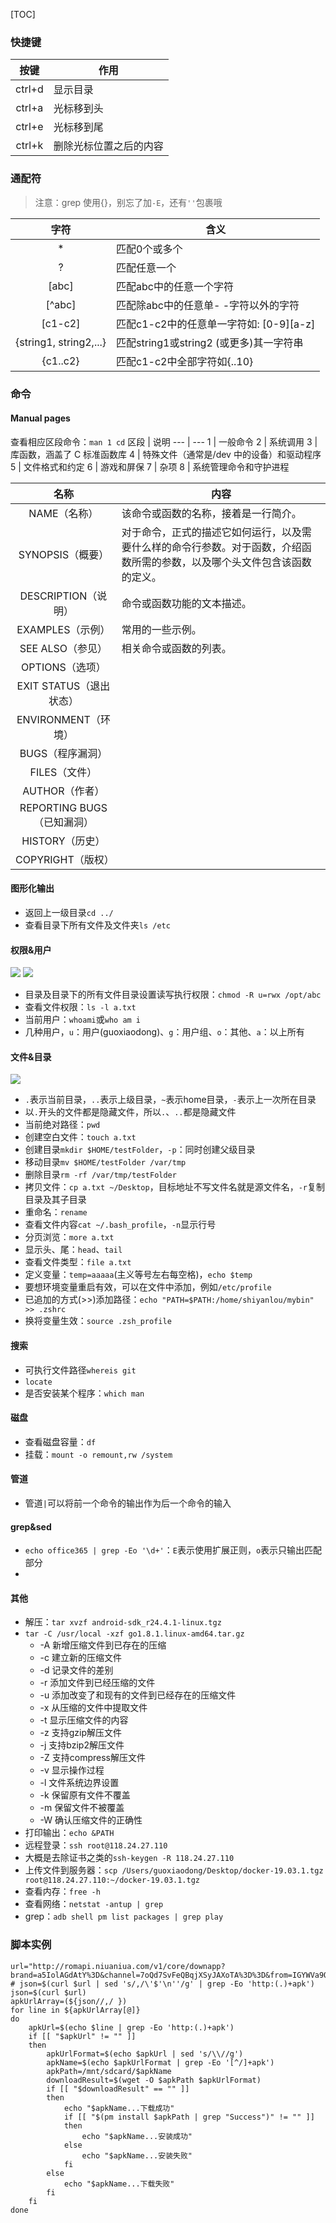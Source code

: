[TOC]
### 快捷键
按键 | 作用
:---: | ---
ctrl+d | 显示目录
ctrl+a | 光标移到头
ctrl+e | 光标移到尾
ctrl+k | 删除光标位置之后的内容

### 通配符
>注意：grep 使用{}，别忘了加`-E`，还有`''`包裹哦

字符 | 含义
:---: | ---
* | 匹配0个或多个
? | 匹配任意一个
[abc] | 匹配abc中的任意一个字符 
[^abc] | 匹配除abc中的任意单- -字符以外的字符 
[c1-c2] | 匹配c1-c2中的任意单一字符如: [0-9][a-z]
{string1, string2,...} | 匹配string1或string2 (或更多)其一字符串
{c1..c2} | 匹配c1-c2中全部字符如{..10}

### 命令
#### Manual pages
查看相应区段命令：`man 1 cd`
区段 | 说明
--- | ---
1 | 一般命令
2 | 系统调用
3 | 库函数，涵盖了 C 标准函数库
4 | 特殊文件（通常是/dev 中的设备）和驱动程序
5 | 文件格式和约定
6 | 游戏和屏保
7 | 杂项
8 | 系统管理命令和守护进程

名称 | 内容
:---: | ---
NAME（名称） | 该命令或函数的名称，接着是一行简介。
SYNOPSIS（概要） | 对于命令，正式的描述它如何运行，以及需要什么样的命令行参数。对于函数，介绍函数所需的参数，以及哪个头文件包含该函数的定义。
DESCRIPTION（说明） | 命令或函数功能的文本描述。
EXAMPLES（示例） | 常用的一些示例。
SEE ALSO（参见） | 相关命令或函数的列表。
OPTIONS（选项） | 
EXIT STATUS（退出状态） | 
ENVIRONMENT（环境） | 
BUGS（程序漏洞） | 
FILES（文件） | 
AUTHOR（作者） | 
REPORTING BUGS（已知漏洞） | 
HISTORY（历史） | 
COPYRIGHT（版权） | 

#### 图形化输出


* 返回上一级目录`cd ../`
* 查看目录下所有文件及文件夹`ls /etc`

####  权限&用户
![](https://github.com/gxd523/note/raw/master/pic/linux_command.png)
![](https://github.com/gxd523/note/raw/master/pic/linux_permission.png)

* 目录及目录下的所有文件目录设置读写执行权限：`chmod -R u=rwx /opt/abc`
* 查看文件权限：`ls -l a.txt`
* 当前用户：`whoami`或`who am i`
* 几种用户，`u`：用户(guoxiaodong)、`g`：用户组、`o`：其他、`a`：以上所有

#### 文件&目录
![](https://github.com/gxd523/note/raw/master/pic/linux_file.png)

* `.`表示当前目录，`..`表示上级目录，`~`表示home目录，`-`表示上一次所在目录
* 以`.`开头的文件都是隐藏文件，所以`.`、`..`都是隐藏文件
* 当前绝对路径：`pwd`
* 创建空白文件：`touch a.txt`
* 创建目录`mkdir $HOME/testFolder`，`-p`：同时创建父级目录
* 移动目录`mv $HOME/testFolder /var/tmp`
* 删除目录`rm -rf /var/tmp/testFolder`
* 拷贝文件：`cp a.txt ~/Desktop`，目标地址不写文件名就是源文件名，`-r`复制目录及其子目录
* 重命名：`rename `
* 查看文件内容`cat ~/.bash_profile`，`-n`显示行号
* 分页浏览：`more a.txt`
* 显示头、尾：`head`、`tail`
* 查看文件类型：`file a.txt`
* 定义变量：`temp=aaaaa`(主义等号左右每空格)，`echo $temp`
* 要想环境变量重启有效，可以在文件中添加，例如`/etc/profile`
* 已追加的方式(>>)添加路径：`echo "PATH=$PATH:/home/shiyanlou/mybin" >> .zshrc`
* 换将变量生效：`source .zsh_profile`

#### 搜索
* 可执行文件路径`whereis git`
* `locate`
* 是否安装某个程序：`which man`

#### 磁盘
* 查看磁盘容量：`df`
* 挂载：`mount -o remount,rw /system`

#### 管道
* 管道`|`可以将前一个命令的输出作为后一个命令的输入

#### grep&sed
* `echo office365 | grep -Eo '\d+'`：`E`表示使用扩展正则，`o`表示只输出匹配部分
* 

#### 其他
* 解压：`tar xvzf android-sdk_r24.4.1-linux.tgz`
* `tar -C /usr/local -xzf go1.8.1.linux-amd64.tar.gz `
	* -A 新增压缩文件到已存在的压缩
	* -c 建立新的压缩文件
	* -d 记录文件的差别
	* -r 添加文件到已经压缩的文件
	* -u 添加改变了和现有的文件到已经存在的压缩文件
	* -x 从压缩的文件中提取文件
	* -t 显示压缩文件的内容
	* -z 支持gzip解压文件
	* -j 支持bzip2解压文件
	* -Z 支持compress解压文件
	* -v 显示操作过程
	* -l 文件系统边界设置
	* -k 保留原有文件不覆盖
	* -m 保留文件不被覆盖
	* -W 确认压缩文件的正确性
* 打印输出：`echo &PATH`
* 远程登录：`ssh root@118.24.27.110`
* 大概是去除证书之类的`ssh-keygen -R 118.24.27.110`
* 上传文件到服务器：`scp /Users/guoxiaodong/Desktop/docker-19.03.1.tgz root@118.24.27.110:~/docker-19.03.1.tgz`
* 查看内存：`free -h`
* 查看网络：`netstat -antup | grep`
* grep：`adb shell pm list packages | grep play`

### 脚本实例
```shell
url="http://romapi.niuaniua.com/v1/core/downapp?brand=a5IolAGdAtY%3D&channel=7oQd7SvFeQBqjXSyJAXoTA%3D%3D&from=IGYWVa9OT%2Bk%3D&kw=N9S3WUM56g4UN8VUNTzZKsMcem4CV0ME&mac=tNv8ORNM7L2ikVgMklhIcs5AuYIW38Ow&network=9MAxryuFsKSmcDqJdJ35ug%3D%3D&packagename=P2vs18SRlBAa0bIsL%2FlCXQqhW7ynurJWXCan%2BgLugEc%3D&pattern=4Beei9NZNdo%3D&rommodel=A4yAGl4udnOmaJmF5YXHWw%3D%3D&rommodelnumber=HTCDgexuZHA%3D&romoutmodel=HTCDgexuZHA%3D&romvercode=L%2B%2FPU%2FFQgEY%3D&romvername=B589GUWsybw%3D&type=jrG5nOPx9TU%3D&vcode=e%2ByrGOOwzfU%3D&vname=G%2FPvzoKLtPU%3D"
# json=$(curl $url | sed 's/,/\'$'\n''/g' | grep -Eo 'http:(.)+apk')
json=$(curl $url)
apkUrlArray=(${json//,/ })
for line in ${apkUrlArray[@]}
do
    apkUrl=$(echo $line | grep -Eo 'http:(.)+apk')
    if [[ "$apkUrl" != "" ]]
    then
        apkUrlFormat=$(echo $apkUrl | sed 's/\\//g')
        apkName=$(echo $apkUrlFormat | grep -Eo '[^/]+apk')
        apkPath=/mnt/sdcard/$apkName
        downloadResult=$(wget -O $apkPath $apkUrlFormat)
        if [[ "$downloadResult" == "" ]]
        then
            echo "$apkName...下载成功"
            if [[ "$(pm install $apkPath | grep "Success")" != "" ]]
            then
                echo "$apkName...安装成功"
            else
                echo "$apkName...安装失败"
            fi
        else
            echo "$apkName...下载失败"
        fi
    fi
done
```

